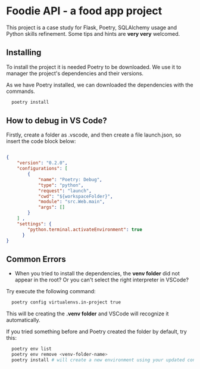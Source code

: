 
# Foodie API - a food app project

This project is a case study for Flask, Poetry, SQLAlchemy usage and Python skills refinement. Some tips and hints are **very very** welcomed.


## Installing

To install the project it is needed Poetry to be downloaded. We use it to manager the project's dependencies and their versions.

As we have Poetry installed, we can downloaded the dependencies with the commands.

```bash
  poetry install
```


## How to debug in VS Code?
Firstly, create a  folder as .vscode, and then create a file launch.json, so insert the code block below:
```json

{ 
    "version": "0.2.0", 
    "configurations": [ 
        {
            "name": "Poetry: Debug",
            "type": "python",
            "request": "launch",
            "cwd": "${workspaceFolder}",
            "module": "src.Web.main",
            "args": []
        }
    ] ,
    "settings": {
        "python.terminal.activateEnvironment": true
      }
}

```


## Common Errors
- When you tried to install the dependencies, the **venv folder** did not appear in the root? Or you can't select the right interpreter in VSCode?

Try execute the following command:

```bash
  poetry config virtualenvs.in-project true
```

This will be creating the **.venv folder** and VSCode will recognize it automatically.

If you tried something before and Poetry created the folder by default, try this:

```bash
  poetry env list
  poetry env remove <venv-folder-name>
  poetry install # will create a new environment using your updated configuration
```
